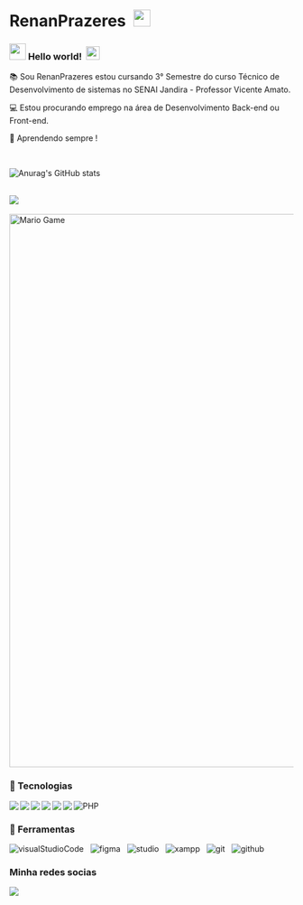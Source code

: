 # RenanPrazeres &nbsp;<img src="https://github.com/TheDudeThatCode/TheDudeThatCode/blob/master/Assets/Mario_Hello_Big.gif" width="30px">
### <img src="https://github.com/TheDudeThatCode/TheDudeThatCode/blob/master/Assets/Hi.gif" width="29px"> **Hello world!** &nbsp;<img src="https://github.com/TheDudeThatCode/TheDudeThatCode/blob/master/Assets/Earth.gif" width="24px">


📚 Sou RenanPrazeres estou cursando 3° Semestre do curso Técnico de Desenvolvimento de sistemas no SENAI Jandira - Professor Vicente Amato.

💻 Estou procurando emprego na área de Desenvolvimento Back-end ou Front-end.

🚀 Aprendendo sempre !

 

<br>

![Anurag's GitHub stats](https://github-readme-stats.vercel.app/api?username=RenanPrazeres&show_icons=true&theme=radical)

<br>

<a href="https://github.com/RenanPrazeres">
  <img align="center" src="https://github-readme-stats.vercel.app/api/top-langs/?username=RenanPrazeres&theme=dark&hide_langs_below=1" />
</a>

<br>
<br>

<img src="https://github.com/TheDudeThatCode/TheDudeThatCode/blob/master/Assets/Mario_Gameplay.gif" alt="Mario Game" width="980">

<br>


 ### 🚀 Tecnologias 

<img align="left" src="https://camo.githubusercontent.com/5d3b0191832237fcbfc6d4497524e8bb547c6bfc9eafb738d5205c629d202067/68747470733a2f2f696d672e736869656c64732e696f2f62616467652f68746d6c352532302d2532334533344632362e7376673f267374796c653d666f722d7468652d6261646765266c6f676f3d68746d6c35266c6f676f436f6c6f723d7768697465" >

<img align="left" src="https://camo.githubusercontent.com/b430f12ce9355be8c36aecb45e5d77311d156b88b35e4a180df1eac8952e1c3c/68747470733a2f2f696d672e736869656c64732e696f2f62616467652f6a6176617363726970742d2532334637444631452e7376673f267374796c653d666f722d7468652d6261646765266c6f676f3d6a617661736372697074266c6f676f436f6c6f723d626c61636b">

<img align="left" src="https://camo.githubusercontent.com/5ed492db9c79ad5990eda7dc80923377f0e7096b18a4d1e9b86c8987dc0e5aa5/68747470733a2f2f696d672e736869656c64732e696f2f62616467652f637373332532302d2532333135373242362e7376673f267374796c653d666f722d7468652d6261646765266c6f676f3d63737333266c6f676f436f6c6f723d7768697465">

<img align="left" src="https://camo.githubusercontent.com/c567bc8fea35a350406f3ad80e2ec6dd76dea5f756187908f35322bbbc8bc77c/68747470733a2f2f696d672e736869656c64732e696f2f62616467652f626f6f7473747261702532302d2532333536334437432e7376673f267374796c653d666f722d7468652d6261646765266c6f676f3d626f6f747374726170266c6f676f436f6c6f723d7768697465">

<img align="left" src="https://camo.githubusercontent.com/20f8a4f1e9c33b1cffb1968cda82ced5b6cd5d6c5a09865eab911724b1917d76/68747470733a2f2f696d672e736869656c64732e696f2f62616467652f6d7973716c2d2532333030662e7376673f267374796c653d666f722d7468652d6261646765266c6f676f3d6d7973716c266c6f676f436f6c6f723d7768697465">

<img align="left" src="https://camo.githubusercontent.com/19f686ee7be9e84e002135a16411658939d431a3f6c7f513498ff2d1e511b5b9/68747470733a2f2f696d672e736869656c64732e696f2f62616467652f6a6176612d2532334544384230302e7376673f267374796c653d666f722d7468652d6261646765266c6f676f3d6a617661266c6f676f436f6c6f723d7768697465">

![PHP](https://user-images.githubusercontent.com/62961331/116013676-caa93200-a607-11eb-841f-31b600c80101.png)





### 🔧 Ferramentas

![visualStudioCode](https://user-images.githubusercontent.com/62961331/116012522-4d7abe80-a601-11eb-8fdb-a50125359d1e.png)&nbsp;&nbsp;
![figma](https://user-images.githubusercontent.com/62961331/116012567-99c5fe80-a601-11eb-8534-7fa12589aa6e.png)&nbsp;&nbsp;
![studio](https://user-images.githubusercontent.com/62961331/116012773-f83fac80-a602-11eb-9d95-09aad31f725c.png)&nbsp;&nbsp;
![xampp](https://user-images.githubusercontent.com/62961331/116012843-6c7a5000-a603-11eb-86ab-938b77d0e265.png)&nbsp;&nbsp;
![git](https://user-images.githubusercontent.com/62961331/116012990-0fcb6500-a604-11eb-9075-d5e6dea48090.png)&nbsp;&nbsp;
![github](https://user-images.githubusercontent.com/62961331/116013112-c3345980-a604-11eb-9f84-d39718b7dabd.png)&nbsp;&nbsp;
<br>

### Minha redes socias

<a href="https://www.linkedin.com/in/renan-prazeres-b0636b9a/" target="_blank"><img src="https://img.shields.io/badge/-LinkedIn-%230077B5?style=for-the-badge&logo=linkedin&logoColor=white" target="_blank"></a> 

<!--

**RenanPrazeres/RenanPrazeres** is a ✨ _special_ ✨ repository because its `README.md` (this file) appears on your GitHub profile.

Here are some ideas to get you started:

- 🔭 I’m currently working on ...
- 🌱 I’m currently learning ...
- 👯 I’m looking to collaborate on ...
- 🤔 I’m looking for help with ...
- 💬 Ask me about ...
- 📫 How to reach me: ...
- 😄 Pronouns: ...
- ⚡ Fun fact: ...
-->
